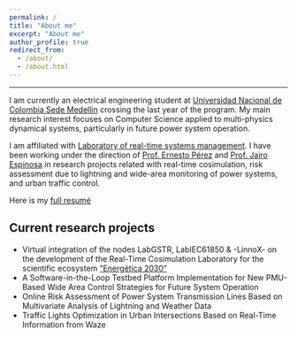 ```yaml
---
permalink: /
title: "About me"
excerpt: "About me"
author_profile: true
redirect_from: 
  - /about/
  - /about.html
---
```


------
I am currently an electrical engineering student at [Universidad Nacional de Colombia Sede Medellin](http://medellin.unal.edu.co/) crossing the last year of the program. My main research interest focuses on Computer Science applied to multi-physics dynamical systems, particularly in future power system operation.

I am affiliated with [Laboratory of real-time systems management](https://sites.google.com/unal.edu.co/lab-gstr). I have been working under the direction of [Prof. Ernesto Pérez](https://scholar.google.es/citations?user=tUz1sE0AAAAJ&hl=es&oi=sra) and [Prof. Jairo Espinosa](https://scholar.google.es/citations?user=DhYW97UAAAAJ&hl=es&oi=sra) in research projects related with real-time cosimulation, risk assessment due to lightning and wide-area monitoring of power systems, and urban traffic control.

Here is my [full resumé](https://jpnorenam.github.io/cv/)

Current research projects
------
* Virtual integration of the nodes LabGSTR, LabIEC61850 & -LinnoX- on the development of the Real-Time Cosimulation Laboratory for the scientific ecosystem [“Energética 2030”](http://informes.xm.com.co/gestion/2018/investigacion-innovacion-y-desarrollo-de-proyectos/Paginas/energetica-2030.aspx)
* A Software-in-the-Loop Testbed Platform Implementation for New PMU-Based Wide Area Control Strategies for Future System Operation
* Online Risk Assessment of Power System Transmission Lines Based on Multivariate Analysis of Lightning and Weather Data
* Traffic Lights Optimization in Urban Intersections Based on Real-Time Information from Waze

